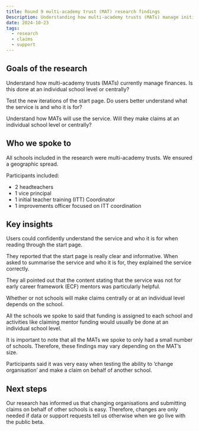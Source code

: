 ```yaml
---
title: Round 9 multi-academy trust (MAT) research findings
Description: Understanding how multi-academy trusts (MATs) manage initial teacher training (ITT) with a focus on finances
date: 2024-10-23
tags:
  - research
  - claims
  - support
---
```


## Goals of the research

Understand how multi-academy trusts (MATs) currently manage finances. Is this done at an individual school level or centrally?

Test the new iterations of the start page. Do users better understand what the service is and who it is for?

Understand how MATs will use the service. Will they make claims at an individual school level or centrally?

## Who we spoke to

All schools included in the research were multi-academy trusts. We ensured a geographic spread.

Participants included:

- 2 headteachers
- 1 vice principal
- 1 initial teacher training (ITT) Coordinator
- 1 improvements officer focused on ITT coordination

## Key insights

Users could confidently understand the service and who it is for when reading through the start page.

They reported that the start page is really clear and informative. When asked to summarise the service and who it is for, they explained the service correctly.

They all pointed out that the content stating that the service was not for early career framework (ECF) mentors was particularly helpful.

Whether or not schools will make claims centrally or at an individual level depends on the school.

All the schools we spoke to said that funding is assigned to each school and activities like claiming mentor funding would usually be done at an individual school level.

It is important to note that all the MATs we spoke to only had a small number of schools. Therefore, these findings may vary depending on the MAT’s size.

Participants said it was very easy when testing the ability to ‘change organisation’ and make a claim on behalf of another school.

## Next steps

Our research has informed us that changing organisations and submitting claims on behalf of other schools is easy. Therefore, changes are only needed if data or support requests tell us otherwise when we go live with the public beta.
